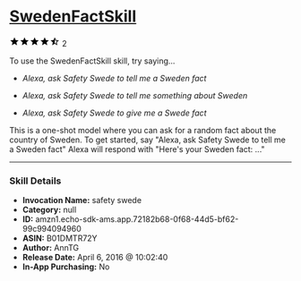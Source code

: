 # [SwedenFactSkill](http://alexa.amazon.com/#skills/amzn1.echo-sdk-ams.app.72182b68-0f68-44d5-bf62-99c994094960)
![4.5 stars](../../images/ic_star_black_18dp_1x.png)![4.5 stars](../../images/ic_star_black_18dp_1x.png)![4.5 stars](../../images/ic_star_black_18dp_1x.png)![4.5 stars](../../images/ic_star_black_18dp_1x.png)![4.5 stars](../../images/ic_star_half_black_18dp_1x.png) 2

To use the SwedenFactSkill skill, try saying...

* *Alexa, ask Safety Swede to tell me a Sweden fact*

* *Alexa, ask Safety Swede to tell me something about Sweden*

* *Alexa, ask Safety Swede to give me a Swede fact*

This is a one-shot model where you can ask for a random fact about the country of Sweden.
To get started, say "Alexa, ask Safety Swede to tell me a Sweden fact"
Alexa will respond with "Here's your Sweden fact: ..."

***

### Skill Details

* **Invocation Name:** safety swede
* **Category:** null
* **ID:** amzn1.echo-sdk-ams.app.72182b68-0f68-44d5-bf62-99c994094960
* **ASIN:** B01DMTR72Y
* **Author:** AnnTG
* **Release Date:** April 6, 2016 @ 10:02:40
* **In-App Purchasing:** No
